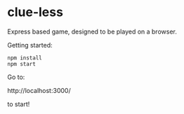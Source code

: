 # clue-less

Express based game, designed to be played on a browser.

Getting started:
```
npm install
npm start
```
Go to: 

http://localhost:3000/ 

to start!
